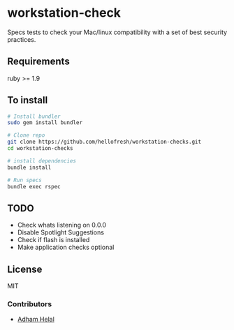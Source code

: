 workstation-check
=================

Specs tests to check your Mac/linux compatibility with a set of best security practices. 

## Requirements
ruby >= 1.9

## To install

```bash
# Install bundler 
sudo gem install bundler

# Clone repo
git clone https://github.com/hellofresh/workstation-checks.git
cd workstation-checks

# install dependencies
bundle install

# Run specs
bundle exec rspec
```

## TODO
* Check whats listening on 0.0.0
* Disable Spotlight Suggestions 
* Check if flash is installed 
* Make application checks optional

## License
MIT

### Contributors
* [Adham Helal](https://github.com/ahelal)
